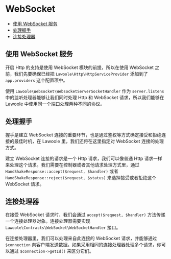 # WebSocket

- [使用 WebSocket 服务](#use-websocket-server)
- [处理握手](#hand-shake)
- [连接处理器](#connection-handler)

<a name="use-websocket-server"></a>
## 使用 WebSocket 服务

开启 Http 的支持是使用 WebSocket 模块的前提，所以在使用 WebSocket 之前，我们先要确保已经把 `Lawoole\Http\HttpServiceProvider` 添加到了 `app.providers` 这个配置项中。

使用 `Lawoole\Websocket\WebsocketServerSocketHandler` 作为 `server.listens` 中的监听处理器能够让我们同时处理 Http 和 WebSocket 请求，所以我们能够在 Lawoole 中使用同一个端口处理两种不同的协议。

<a name="hand-shake"></a>
## 处理握手

握手是建立 WebSocket 连接的重要环节，也是通过鉴权等方式确定接受和拒绝连接的最佳时机，在 Lawoole 里，我们还将在这里指定对 WebSocket 连接的处理方式。

建立 WebSocket 连接的请求是一个 Http 请求，我们可以像普通 Http 请求一样来处理这个请求。我们需要在控制器或者其他请求处理方式里，通过 `HandShakeResponse::accept($request, $handler)` 或者 `HandShakeResponse::reject($request, $status)` 来选择接受或者拒绝这个 WebSocket 请求。

<a name="connection-handler"></a>
## 连接处理器

在接受 WebSocket 请求时，我们会通过 `accept($request, $handler)` 方法传递一个连接处理器对象。连接处理器需要实现 `Lawoole\Contracts\WebSocket\WebSocketHandler` 接口。

在连接处理器里，我们可以处理来自此连接的 WebSocket 请求，并能够通过 `$connection` 向客户端发送数据。如果采用相同的连接处理器处理多个请求，你可以通过 `$connection->getId()` 来区分它们。
